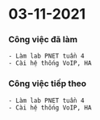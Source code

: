 # 03-11-2021

### Công việc đã làm

```
- Làm lab PNET tuần 4
- Cài hệ thống VoIP, HA
```

### Công việc tiếp theo

```
- Làm lab PNET tuần 4
- Cài hệ thống VoIP, HA
```
